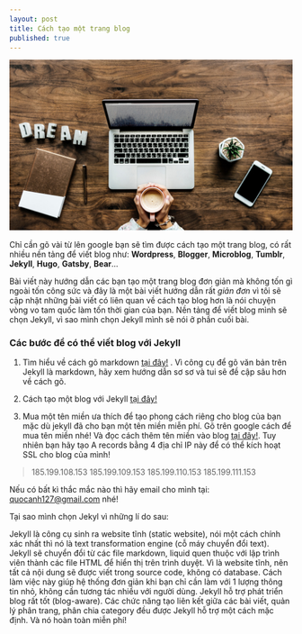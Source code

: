 ```yaml
---
layout: post
title: Cách tạo một trang blog
published: true
---
```


![Viết blog nè!](/images/blogging.jpg)

Chỉ cần gõ vài từ lên google bạn sẽ tìm được cách tạo một trang blog, có rất nhiều nền tảng để viết blog như: **Wordpress**, **Blogger**, **Microblog**, **Tumblr**, **Jekyll**, **Hugo**, **Gatsby**, **Bear**...

Bài viết này hướng dẫn các bạn tạo một trang blog đơn giản mà không tốn gì ngoài tốn công sức và đây là một bài viết hướng dẫn rất _giản đơn_ vì tôi sẽ cập nhật những bài viết có liên quan về cách tạo blog hơn là nói chuyện vòng vo tam quốc làm tốn thời gian của bạn. Nền tảng để viết blog mình sẽ chọn Jekyll, vì sao mình chọn Jekyll mình sẽ nói ở phần cuối bài.

### Các bước để có thể viết blog với Jekyll
1. Tìm hiểu về cách gõ markdown [tại đây!](https://viblo.asia/helps/cach-su-dung-markdown-bxjvZYnwkJZ "Hướng dẫn gõ văn bản với Markdown") . Vì công cụ để gõ văn bản trên Jekyll là markdown, hãy xem hướng dẫn sơ sơ và tui sẽ đề cập sâu hơn về cách gõ.

2. Cách tạo một blog với Jekyll [tại đây!](https://caodem.com/cach-tao-1-blog-nho-voi-jekyll/ "Hướng dẫn tạo blog jekyll")

3. Mua một tên miền ưa thích để tạo phong cách riêng cho blog của bạn mặc dù jekyll đã cho bạn một tên miền miễn phí. Gõ trên google cách để mua tên miền nhé! Và đọc cách thêm tên miền vào blog [tại đây!](https://caodem.com/su-dung-ten-mien-tuy-chinh-cho-blog-jekyll/ "Add tên miền vào blog"). Tuy nhiên bạn hãy tạo A records bằng 4 địa chỉ IP này để có thể kích hoạt SSL cho blog của mình!
> 185.199.108.153
> 185.199.109.153
> 185.199.110.153
> 185.199.111.153

Nếu có bất kì thắc mắc nào thì hãy email cho mình tại: quocanh127@gmail.com nhé!

Tại sao mình chọn Jekyl vì những lí do sau:

Jekyll là công cụ sinh ra website tĩnh (static website), nói một cách chính xác nhất thì nó là text transformation engine (cỗ máy chuyển đổi text). Jekyll sẽ chuyển đổi từ các file markdown, liquid quen thuộc với lập trình viên thành các file HTML để hiển thị trên trình duyệt.
Vì là website tĩnh, nên tất cả nội dung sẽ được viết trong source code, không có database. Cách làm việc này giúp hệ thống đơn giản khi bạn chỉ cần làm với 1 lượng thông tin nhỏ, không cần tương tác nhiều với người dùng.
Jekyll hỗ trợ phát triển blog rất tốt (blog-aware). Các chức năng tạo liên kết giữa các bài viết, quản lý phân trang, phân chia category đều được Jekyll hỗ trợ một cách mặc định. Và nó hoàn toàn miễn phí!



